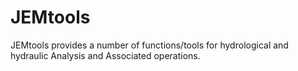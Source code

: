 # JEMtools
JEMtools provides a number of functions/tools for hydrological and hydraulic Analysis and Associated operations.
